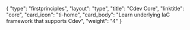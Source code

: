 {
    "type": "firstprinciples",
    "layout": "type",
    "title": "Cdev Core",
    "linktitle": "core", 
    "card_icon": "ti-home",
    "card_body": "Learn underlying IaC framework that supports Cdev",
    "weight": "4"
}